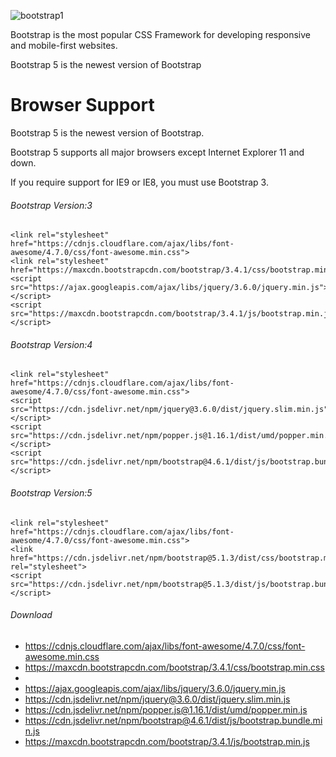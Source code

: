 ![bootstrap1](https://user-images.githubusercontent.com/69615463/160166814-605cc9a1-55ef-42ca-a9ec-2a37d5fc430e.png)

  
Bootstrap is the most popular CSS Framework for developing responsive and mobile-first websites.


Bootstrap 5 is the newest version of Bootstrap


# Browser Support

Bootstrap 5 is the newest version of Bootstrap.

Bootstrap 5 supports all major browsers except Internet Explorer 11 and down.

If you require support for IE9 or IE8, you must use Bootstrap 3.



  

<h6>Bootstrap Version:3</h6>

```
<link rel="stylesheet" href="https://cdnjs.cloudflare.com/ajax/libs/font-awesome/4.7.0/css/font-awesome.min.css">
<link rel="stylesheet" href="https://maxcdn.bootstrapcdn.com/bootstrap/3.4.1/css/bootstrap.min.css">
<script src="https://ajax.googleapis.com/ajax/libs/jquery/3.6.0/jquery.min.js"></script>
<script src="https://maxcdn.bootstrapcdn.com/bootstrap/3.4.1/js/bootstrap.min.js"></script>
```


<h6>Bootstrap Version:4</h6>

```
<link rel="stylesheet" href="https://cdnjs.cloudflare.com/ajax/libs/font-awesome/4.7.0/css/font-awesome.min.css">
<script src="https://cdn.jsdelivr.net/npm/jquery@3.6.0/dist/jquery.slim.min.js"></script>
<script src="https://cdn.jsdelivr.net/npm/popper.js@1.16.1/dist/umd/popper.min.js"></script>
<script src="https://cdn.jsdelivr.net/npm/bootstrap@4.6.1/dist/js/bootstrap.bundle.min.js"></script>
```


<h6>Bootstrap Version:5</h6>

```
<link rel="stylesheet" href="https://cdnjs.cloudflare.com/ajax/libs/font-awesome/4.7.0/css/font-awesome.min.css">
<link href="https://cdn.jsdelivr.net/npm/bootstrap@5.1.3/dist/css/bootstrap.min.css" rel="stylesheet">
<script src="https://cdn.jsdelivr.net/npm/bootstrap@5.1.3/dist/js/bootstrap.bundle.min.js"></script>
```

<h6>Download</h6>

+ https://cdnjs.cloudflare.com/ajax/libs/font-awesome/4.7.0/css/font-awesome.min.css
+ https://maxcdn.bootstrapcdn.com/bootstrap/3.4.1/css/bootstrap.min.css
+ 
+ https://ajax.googleapis.com/ajax/libs/jquery/3.6.0/jquery.min.js
+ https://cdn.jsdelivr.net/npm/jquery@3.6.0/dist/jquery.slim.min.js
+ https://cdn.jsdelivr.net/npm/popper.js@1.16.1/dist/umd/popper.min.js
+ https://cdn.jsdelivr.net/npm/bootstrap@4.6.1/dist/js/bootstrap.bundle.min.js
+ https://maxcdn.bootstrapcdn.com/bootstrap/3.4.1/js/bootstrap.min.js














